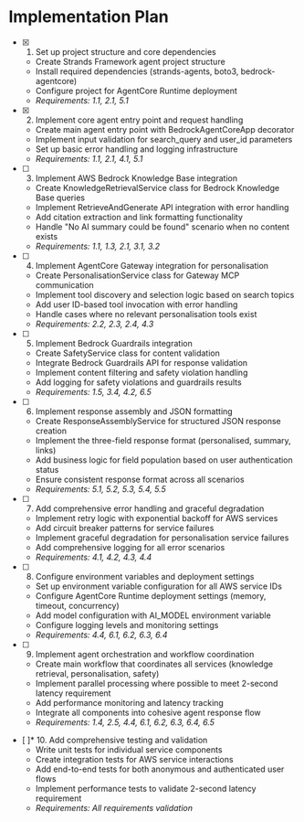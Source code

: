 # Implementation Plan

- [x] 1. Set up project structure and core dependencies
  - Create Strands Framework agent project structure
  - Install required dependencies (strands-agents, boto3, bedrock-agentcore)
  - Configure project for AgentCore Runtime deployment
  - _Requirements: 1.1, 2.1, 5.1_

- [x] 2. Implement core agent entry point and request handling
  - Create main agent entry point with BedrockAgentCoreApp decorator
  - Implement input validation for search_query and user_id parameters
  - Set up basic error handling and logging infrastructure
  - _Requirements: 1.1, 2.1, 4.1, 5.1_

- [ ] 3. Implement AWS Bedrock Knowledge Base integration
  - Create KnowledgeRetrievalService class for Bedrock Knowledge Base queries
  - Implement RetrieveAndGenerate API integration with error handling
  - Add citation extraction and link formatting functionality
  - Handle "No AI summary could be found" scenario when no content exists
  - _Requirements: 1.1, 1.3, 2.1, 3.1, 3.2_

- [ ] 4. Implement AgentCore Gateway integration for personalisation
  - Create PersonalisationService class for Gateway MCP communication
  - Implement tool discovery and selection logic based on search topics
  - Add user ID-based tool invocation with error handling
  - Handle cases where no relevant personalisation tools exist
  - _Requirements: 2.2, 2.3, 2.4, 4.3_

- [ ] 5. Implement Bedrock Guardrails integration
  - Create SafetyService class for content validation
  - Integrate Bedrock Guardrails API for response validation
  - Implement content filtering and safety violation handling
  - Add logging for safety violations and guardrails results
  - _Requirements: 1.5, 3.4, 4.2, 6.5_

- [ ] 6. Implement response assembly and JSON formatting
  - Create ResponseAssemblyService for structured JSON response creation
  - Implement the three-field response format (personalised, summary, links)
  - Add business logic for field population based on user authentication status
  - Ensure consistent response format across all scenarios
  - _Requirements: 5.1, 5.2, 5.3, 5.4, 5.5_

- [ ] 7. Add comprehensive error handling and graceful degradation
  - Implement retry logic with exponential backoff for AWS services
  - Add circuit breaker patterns for service failures
  - Implement graceful degradation for personalisation service failures
  - Add comprehensive logging for all error scenarios
  - _Requirements: 4.1, 4.2, 4.3, 4.4_

- [ ] 8. Configure environment variables and deployment settings
  - Set up environment variable configuration for all AWS service IDs
  - Configure AgentCore Runtime deployment settings (memory, timeout, concurrency)
  - Add model configuration with AI_MODEL environment variable
  - Configure logging levels and monitoring settings
  - _Requirements: 4.4, 6.1, 6.2, 6.3, 6.4_

- [ ] 9. Implement agent orchestration and workflow coordination
  - Create main workflow that coordinates all services (knowledge retrieval, personalisation, safety)
  - Implement parallel processing where possible to meet 2-second latency requirement
  - Add performance monitoring and latency tracking
  - Integrate all components into cohesive agent response flow
  - _Requirements: 1.4, 2.5, 4.4, 6.1, 6.2, 6.3, 6.4, 6.5_

- [ ]* 10. Add comprehensive testing and validation
  - Write unit tests for individual service components
  - Create integration tests for AWS service interactions
  - Add end-to-end tests for both anonymous and authenticated user flows
  - Implement performance tests to validate 2-second latency requirement
  - _Requirements: All requirements validation_